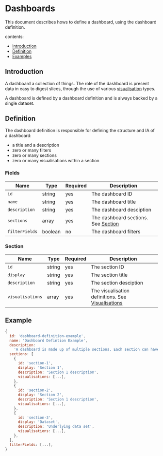 # Dashboards

This document describes hows to define a dashboard, using the dashboard definition.

contents:

- [Introduction](#introduction)
- [Definition](#definition)
- [Examples](#examples)


## Introduction

A dashboard a collection of things. The role of the dashboard is present data in easy to digest slices, through the use of various [visualisation](../visualisations/visualisation-definition.md) types.

A dashboard is defined by a dashboard definition and is always backed by a single dataset. 

## Definition

The dashboard definition is responsible for defining the structure and IA of a dashboard:

- a title and a description
- zero or many filters
- zero or many sections
- zero or many visualisations within a section

### Fields

| Name          | Type    | Required | Description                                                             |
| --------------| ------- | -------- | ------------------------------------------------------------------------|
| `id`          | string  | yes      | The dashboard ID                                                        |
| `name`        | string  | yes      | The dashboard title                                                     |
| `description` | string  | yes      | The dashboard desciption                                                |
| `sections`    | array   | yes      | The dashboard sections. See [Section](#section)                         |
| `filterFields`| boolean | no       | The dashboard filters                                                   |

### Section

| Name             | Type    | Required | Description                                                          |
| -----------------| ------- | -------- | ---------------------------------------------------------------------|
| `id`             | string  | yes      | The section ID                                                       |
| `display`        | string  | yes      | The section title                                                    |
| `description`    | string  | yes      | The section desciption                                               | 
| `visualisations` | array   | yes      | The visualisation definitions. See [Visualisations](../visualisations/visualisation-definition.md)   |


## Example

```js
{
  id: 'dashboard-definition-example',
  name: 'Dashboard Defintion Example',
  description:
    'A dashboard is made up of multiple sections. Each section can have a title, description, and multiple visualisation types',
  sections: [
    {
      id: 'section-1',
      display: 'Section 1',
      description: 'Section 1 description',
      visualisations: [...],
    },
    {
      id: 'section-2',
      display: 'Section 2',
      description: 'Section 1 description',
      visualisations: [...],
    },
    {
      id: 'section-3',
      display: 'Dataset',
      description: 'Underlying data set',
      visualisations: [...],
    },
  ],
  filterFields: [...],
}
```


